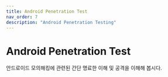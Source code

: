 ```yaml
---
title: Android Penetration Test
nav_order: 7
description: "Android Penetration Testing"
---
```


# Android Penetration Test

안드로이드 모의해킹에 관련된 간단 명료한 이해 및 공격을 이해해 봅시다.